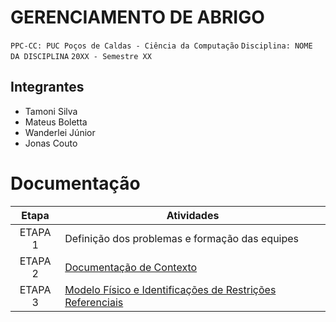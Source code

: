 # GERENCIAMENTO DE ABRIGO

`PPC-CC: PUC Poços de Caldas - Ciência da Computação`
`Disciplina: NOME DA DISCIPLINA`
`20XX - Semestre XX`

## Integrantes

- Tamoni Silva
- Mateus Boletta
- Wanderlei Júnior
- Jonas Couto

# Documentação

| Etapa   |  Atividades |
|  :----:   | ----------- |
| ETAPA 1 | Definição dos problemas e formação das equipes |
| ETAPA 2 | <a href="docs/1-Documentacao-contexto.md"> Documentação de Contexto</a>
| ETAPA 3 | <a href="           "> Modelo Físico e Identificações de Restrições Referenciais</a>

